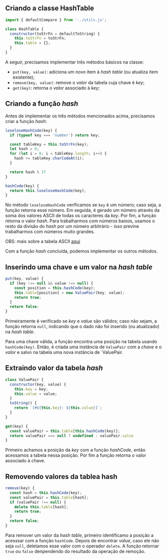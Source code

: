 ## Criando a classe HashTable

```javascript
import { defaultCompare } from '../utils.js';

class HashTable {
  constructor(toStrFn = defaultToString) {
    this.toStrFn = toStrFn;
    this.table = {};
  }
}
```

A seguir, precisamos implementar três métodos básicos na classe:
  - `put(key, value)`: adiciona um novo item à _hash table_ (ou atualiza item existente);
  - `remove(key, value)`: remove o _valor_ da tabela cuja chave é _key_;
  - `get(key)`: retorna o _valor_ associado à _key_;


## Criando a função _hash_

Antes de implementar os três métodos mencionados acima, precisamos criar a função _hash_:

```javascript
loseloseHashCode(key) {
  if (typeof key === 'number') return key;

  const tableKey = this.toStrFn(key);
  let hash = 0;
  for (let i = 0; i < tableKey.length; i++) {
    hash += tableKey.charCodeAt(i);
  }

  return hash % 37
}

hashCode(key) {
  return this.loseloseHashCode(key);
}
```

No método `loseloseHashCode` verificamos se `key` é um número; caso seja, a função retorna esse número. Em seguida, é gerado um número através da soma dos valores ASCII de todas os caracteres da _key_. Por fim, a função retorna o valor _hash_. Para trabalharmos com números baixos, usamos o resto da divisão do _hash_ por um número arbitrário - isso previne trabalharmos com números muito grandes.

OBS: mais sobre a tabela ASCII  [aqui](https://www.asciitable.com/)

Com a função _hash_ concluída, podemos implementar os outros métodos.

## Inserindo uma chave e um valor na _hash table_

```javascript
put(key, value) {
  if (key !== null && value !== null) {
    const position = this.hashCode(key);
    this.table[position] = new ValuePair(key, value);
    return true;
  }
  return false;
}
```

Primeiramente é verificado se _key_ e _value_ são válidos; caso não sejam, a função retorna `null`, indicando que o dado não foi inserido (ou atualizado) na _hash table_.

Para uma chave válida, a função encontra uma posição na tabela usando `hashCode(key)`. Então, é criada uma instância de `ValuePair` com a _chave_ e o _valor_ e salvo na tabela uma nova instância de `ValuePair.

## Extraindo valor da tabela _hash_

```javascript
class ValuePair {
  constructor(key, value) {
    this.key = key;
    this.value = value;
  }
  toString() {
    return `[#${this.key}: ${this.value}]`;
  }
}

get(key) {
  const valuePair = this.table[this.hashCode(key)];
  return valuePair === null ? undefined : valuePair.value
}
```
Primeiro achamos a posição da _key_ com a função _hashCode_, então acessamos a tabela nessa posição. Por fim a função retorna o valor associado à chave.

## Removendo valores da tablea hash

```javascript
remove(key) {
  const hash = this.hashCode(key);
  const valuePair = this.table[hash];
  if (valuePair !== null) {
    delete this.table[hash];
    return true;
  }
  return false;
}
```

Para remover um valor da _hash table_, primeiro identificamo  a posição a acesssar com a função `hashCode`. Depois de encontrar _value_, caso ele não seja `null`, deletamos esse valor com o operador `delete`. A função retornar `true` ou `false` denpendendo do resultado da operação de remoção.